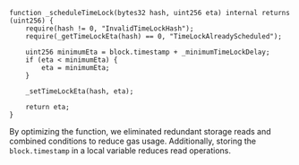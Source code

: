 

```solidity
function _scheduleTimeLock(bytes32 hash, uint256 eta) internal returns (uint256) {
    require(hash != 0, "InvalidTimeLockHash");
    require(_getTimeLockEta(hash) == 0, "TimeLockAlreadyScheduled");

    uint256 minimumEta = block.timestamp + _minimumTimeLockDelay;
    if (eta < minimumEta) {
        eta = minimumEta;
    }

    _setTimeLockEta(hash, eta);

    return eta;
}
```

By optimizing the function, we eliminated redundant storage reads and combined conditions to reduce gas usage. Additionally, storing the `block.timestamp` in a local variable reduces read operations.

